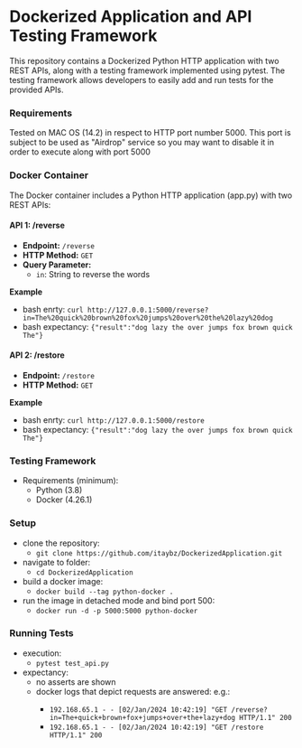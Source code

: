 # Dockerized Application and API Testing Framework

This repository contains a Dockerized Python HTTP application with two REST APIs, along with a testing framework implemented using pytest. 
The testing framework allows developers to easily add and run tests for the provided APIs.

### Requirements ###

Tested on MAC OS (14.2) in respect to HTTP port number 5000.
This port is subject to be used as "Airdrop" service so you may want to disable it in order to execute along with port 5000

### Docker Container ###

The Docker container includes a Python HTTP application (app.py) with two REST APIs:

#### API 1: /reverse

- **Endpoint:** `/reverse`
- **HTTP Method:** `GET`
- **Query Parameter:**
  - `in`: String to reverse the words

**Example**
- bash enrty: ```curl http://127.0.0.1:5000/reverse?in=The%20quick%20brown%20fox%20jumps%20over%20the%20lazy%20dog```
- bash expectancy: ```{"result":"dog lazy the over jumps fox brown quick The"}```


#### API 2: /restore

- **Endpoint:** `/restore`
- **HTTP Method:** `GET`

**Example**
- bash enrty: ```curl http://127.0.0.1:5000/restore```
- bash expectancy: ```{"result":"dog lazy the over jumps fox brown quick The"}```


### Testing Framework ###
- Requirements (minimum):
  - Python (3.8)
  - Docker (4.26.1)


### Setup ###
- clone the repository: 
  - ```git clone https://github.com/itaybz/DockerizedApplication.git```
- navigate to folder:
  - ```cd DockerizedApplication```
- build a docker image:
  - ```docker build --tag python-docker .```
- run the image in detached mode and bind port 500:
  - ```docker run -d -p 5000:5000 python-docker```


### Running Tests ###
- execution:
  - ```pytest test_api.py```
- expectancy: 
  - no asserts are shown
  - docker logs <container id> that depict requests are answered: e.g.:
    - ```192.168.65.1 - - [02/Jan/2024 10:42:19] "GET /reverse?in=The+quick+brown+fox+jumps+over+the+lazy+dog HTTP/1.1" 200```
    - ```192.168.65.1 - - [02/Jan/2024 10:42:19] "GET /restore HTTP/1.1" 200```
